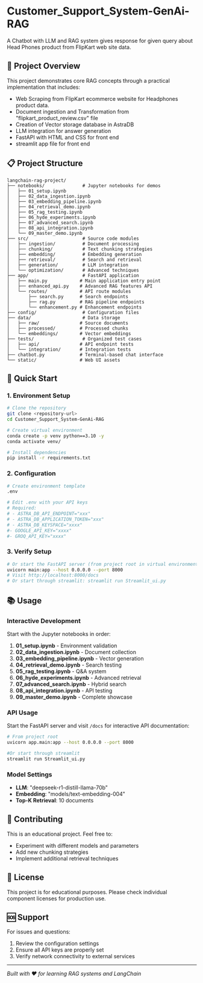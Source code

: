 # Customer_Support_System-GenAi-RAG

A Chatbot with LLM and RAG system gives response for given query about Head Phones product from FlipKart web site data.
## 🎯 Project Overview

This project demonstrates core RAG concepts through a practical implementation that includes:
- Web Scraping from FlipKart ecommerce website for Headphones product data.
- Document ingestion and Transformation from "flipkart_product_review.csv" file
- Creation of Vector storage database in AstraDB
- LLM integration for answer generation
- FastAPI with HTML and CSS for front end
- streamlit app file for front end



## 📋 Project Structure

```
langchain-rag-project/
├── notebooks/              # Jupyter notebooks for demos
│   ├── 01_setup.ipynb
│   ├── 02_data_ingestion.ipynb
│   ├── 03_embedding_pipeline.ipynb
│   ├── 04_retrieval_demo.ipynb
│   ├── 05_rag_testing.ipynb
│   ├── 06_hyde_experiments.ipynb
│   ├── 07_advanced_search.ipynb
│   ├── 08_api_integration.ipynb
│   └── 09_master_demo.ipynb
├── src/                    # Source code modules
│   ├── ingestion/          # Document processing
│   ├── chunking/           # Text chunking strategies
│   ├── embedding/          # Embedding generation
│   ├── retrieval/          # Search and retrieval
│   ├── generation/         # LLM integration
│   └── optimization/       # Advanced techniques
├── app/                    # FastAPI application
│   ├── main.py            # Main application entry point
│   ├── enhanced_api.py    # Advanced RAG features API
│   └── routes/            # API route modules
│       ├── search.py      # Search endpoints
│       ├── rag.py         # RAG pipeline endpoints
│       └── enhancement.py # Enhancement endpoints
├── config/                 # Configuration files
├── data/                   # Data storage
│   ├── raw/               # Source documents
│   ├── processed/         # Processed chunks
│   └── embeddings/        # Vector embeddings
├── tests/                  # Organized test cases
│   ├── api/               # API endpoint tests
│   └── integration/       # Integration tests
├── chatbot.py             # Terminal-based chat interface
└── static/                # Web UI assets
```

## 🚀 Quick Start

### 1. Environment Setup

```bash
# Clone the repository
git clone <repository-url>
cd Customer_Support_System-GenAi-RAG

# Create virtual environment
conda create -p venv python==3.10 -y
conda activate venv/ 

# Install dependencies
pip install -r requirements.txt
```

### 2. Configuration

```bash
# Create environment template
.env

# Edit .env with your API keys
# Required:
# - ASTRA_DB_API_ENDPOINT="xxx"
# - ASTRA_DB_APPLICATION_TOKEN="xxx"
# - ASTRA_DB_KEYSPACE="xxxx"
#- GOOGLE_API_KEY="xxxx"
#- GROQ_API_KEY="xxxx"
```

### 3. Verify Setup

```bash
# Or start the FastAPI server (from project root in virtual environment)
uvicorn main:app --host 0.0.0.0 --port 8000
# Visit http://localhost:8000/docs
# Or start through streamlit: streamlit run Streamlit_ui.py
```

## 📚 Usage

### Interactive Development
Start with the Jupyter notebooks in order:
1. **01_setup.ipynb** - Environment validation
2. **02_data_ingestion.ipynb** - Document collection
3. **03_embedding_pipeline.ipynb** - Vector generation
4. **04_retrieval_demo.ipynb** - Search testing
5. **05_rag_testing.ipynb** - Q&A system
6. **06_hyde_experiments.ipynb** - Advanced retrieval
7. **07_advanced_search.ipynb** - Hybrid search
8. **08_api_integration.ipynb** - API testing
9. **09_master_demo.ipynb** - Complete showcase

### API Usage
Start the FastAPI server and visit `/docs` for interactive API documentation:

```bash
# From project root
uvicorn app.main:app --host 0.0.0.0 --port 8000

#Or start through streamlit 
streamlit run Streamlit_ui.py
```

### Model Settings
- **LLM**: "deepseek-r1-distill-llama-70b" 
- **Embedding**: "models/text-embedding-004"
- **Top-K Retrieval**: 10 documents

## 🤝 Contributing

This is an educational project. Feel free to:
- Experiment with different models and parameters
- Add new chunking strategies
- Implement additional retrieval techniques


## 📄 License

This project is for educational purposes. Please check individual component licenses for production use.

## 🆘 Support

For issues and questions:
1. Review the configuration settings
2. Ensure all API keys are properly set
3. Verify network connectivity to external services

---

*Built with ❤️ for learning RAG systems and LangChain*

